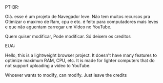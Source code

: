 PT-BR:

Olá. esse é um projeto de Navegador leve.
Não tem muitos recursos pra Otimizar o maximo de Ram, cpu e etc.
é feito para computadores mais leves e que não aguentam carregar um Video no YouTube.

Quem quiser modificar, Pode modificar.
Só deixem os creditos

EUA:

Hello, this is a lightweight browser project.
It doesn't have many features to optimize maximum RAM, CPU, etc.
It is made for lighter computers that do not support uploading a video to YouTube.

Whoever wants to modify, can modify.
Just leave the credits

